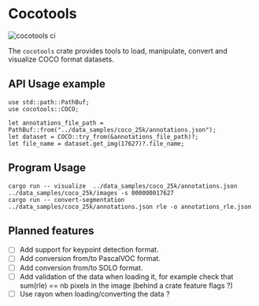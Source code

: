 # Cocotools
![cocotools ci](https://github.com/hoel-bagard/cocotools-rs/actions/workflows/ci-cocotools.yaml/badge.svg)

The `cocotools` crate provides tools to load, manipulate, convert and visualize COCO format datasets.

## API Usage example
```
use std::path::PathBuf;
use cocotools::COCO;

let annotations_file_path = PathBuf::from("../data_samples/coco_25k/annotations.json");
let dataset = COCO::try_from(&annotations_file_path)?;
let file_name = dataset.get_img(17627)?.file_name;
```

## Program Usage

```
cargo run -- visualize  ../data_samples/coco_25k/annotations.json ../data_samples/coco_25k/images -s 000000017627
cargo run -- convert-segmentation ../data_samples/coco_25k/annotations.json rle -o annotations_rle.json
```

## Planned features
- [ ] Add support for keypoint detection format.
- [ ] Add conversion from/to PascalVOC format.
- [ ] Add conversion from/to SOLO format.
- [ ] Add validation of the data when loading it, for example check that sum(rle) == nb pixels in the image (behind a crate feature flags ?)
- [ ] Use rayon when loading/converting the data ?
